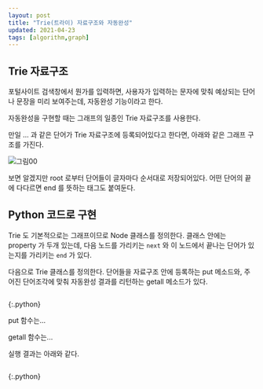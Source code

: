 ```yaml
---
layout: post
title: "Trie(트라이) 자료구조와 자동완성"
updated: 2021-04-23
tags: [algorithm,graph]
---
```


## Trie 자료구조

포털사이트 검색창에서 뭔가를 입력하면, 사용자가 입력하는 문자에 맞춰 예상되는 단어나 문장을 미리 보여주는데, 자동완성 기능이라고 한다.

자동완성을 구현할 때는 그래프의 일종인 Trie 자료구조를 사용한다.

만일 ... 과 같은 단어가 Trie 자료구조에 등록되어있다고 한다면, 아래와 같은 그래프 구조를 가진다.

![그림00](/img/algorithm........)

보면 알겠지만 root 로부터 단어들이 글자마다 순서대로 저장되어있다. 어떤 단어의 끝에 다다르면 end 를 뜻하는 태그도 붙여둔다.

## Python 코드로 구현

Trie 도 기본적으로는 그래프이므로 Node 클래스를 정의한다. 클래스 안에는 property 가 두개 있는데, 다음 노드를 가리키는 `next` 와 이 노드에서 끝나는 단어가 있는지를 가리키는 `end` 가 있다.

다음으로 Trie 클래스를 정의한다. 단어들을 자료구조 안에 등록하는 put 메소드와, 주어진 단어조각에 맞춰 자동완성 결과를 리턴하는 getall 메소드가 있다.

```py

```
{:.python}

put 함수는...

getall 함수는...

실행 결과는 아래와 같다.

```py

```
{:.python}
